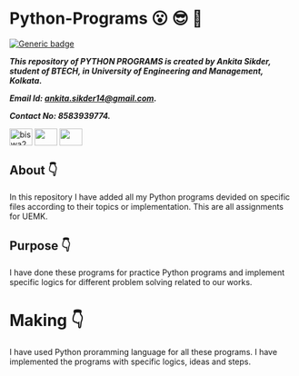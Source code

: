 # Python-Programs :open_mouth: :sunglasses: :facepunch:

[![Generic badge](https://img.shields.io/badge/python-programming-blue)](https://shields.io/) 

***This repository of PYTHON PROGRAMS is created by Ankita Sikder, student of BTECH, in University of Engineering and Management, Kolkata.***

***Email Id: ankita.sikder14@gmail.com.***

***Contact No: 8583939774.***

<p align="left">
<a href="https://www.facebook.com/ankita.sikder.104" target="blank"><img align="center" src="https://cdn.jsdelivr.net/npm/simple-icons@3.0.1/icons/facebook.svg" alt="biswa2210" height="30" width="40" /></a>
<a href="https://www.instagram.com/ankita.sikder14" target="blank"><img align="center" src="https://cdn.jsdelivr.net/npm/simple-icons@3.0.1/icons/instagram.svg" alt="" height="30" width="40" /></a>
<a href="https://github.com/ankitasikder" target="blank"><img align="center" src="https://cdn.jsdelivr.net/npm/simple-icons@3.0.1/icons/github.svg" alt="" height="30" width="40" /></a>
</p>

## About :point_down:

<div align="justified">

In this repository I have added all my Python programs devided on specific files according to their topics or implementation. This are all assignments for UEMK. 

</div>


## Purpose :point_down:

<div align="justified">

I have done these programs for practice Python programs and implement specific logics for different problem solving related to our works.

</div>

# Making :point_down:

<div align="justified">

I have used Python proramming language for all these programs. I have implemented the programs with specific logics, ideas and steps.

</div>
     

